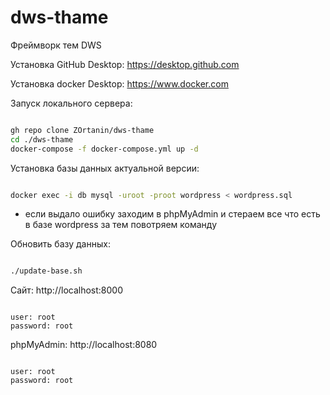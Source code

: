 # dws-thame
Фреймворк тем DWS


Установка GitHub Desktop:
https://desktop.github.com


Установка docker Desktop:
https://www.docker.com 


Запуск локального сервера:
```sh

gh repo clone ZOrtanin/dws-thame
cd ./dws-thame
docker-compose -f docker-compose.yml up -d

```

Установка базы данных актуальной версии:
```sh

docker exec -i db mysql -uroot -proot wordpress < wordpress.sql

```
* если выдало ошибку заходим в phpMyAdmin и стераем все что есть в базе wordpress за тем повотряем команду

Обновить базу данных:
```sh

./update-base.sh

```


Сайт:
http://localhost:8000
```

user: root
password: root

```

phpMyAdmin:
http://localhost:8080
```

user: root
password: root

```
